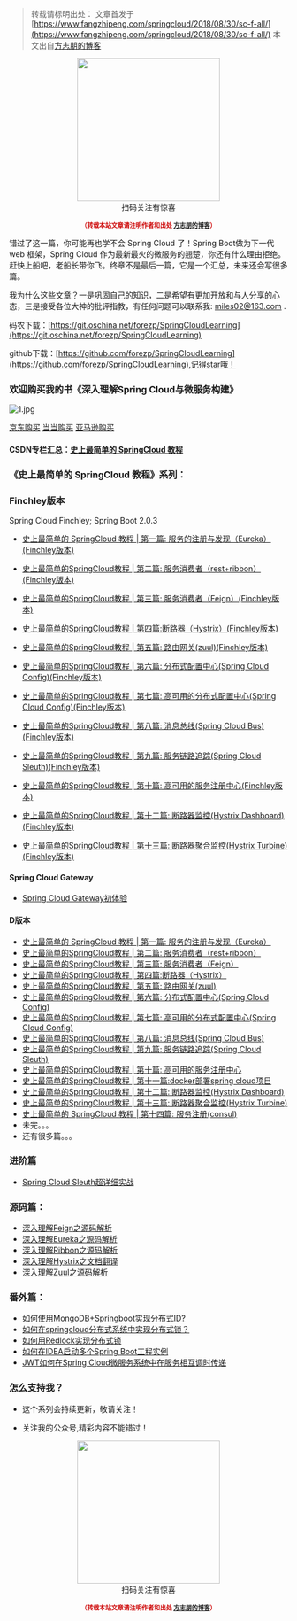 
>转载请标明出处： 
> 文章首发于[https://www.fangzhipeng.com/springcloud/2018/08/30/sc-f-all/](https://www.fangzhipeng.com/springcloud/2018/08/30/sc-f-all/)
> 本文出自[方志朋的博客](https://www.fangzhipeng.com/)

<div>
    <p align="center">
        <img src="https://www.fangzhipeng.com/img/avatar.jpg" width="258" height="258"/>
        <br>
        扫码关注有惊喜
    </p>
    <p align="center" style="margin-top: 15px; font-size: 11px;color: #cc0000;">
        <strong>（转载本站文章请注明作者和出处 <a href="https://www.fangzhipeng.com">方志朋的博客</a>）</strong>
    </p>
</div>



错过了这一篇，你可能再也学不会 Spring Cloud 了！Spring Boot做为下一代 web 框架，Spring Cloud 作为最新最火的微服务的翘楚，你还有什么理由拒绝。赶快上船吧，老船长带你飞。终章不是最后一篇，它是一个汇总，未来还会写很多篇。



我为什么这些文章？一是巩固自己的知识，二是希望有更加开放和与人分享的心态，三是接受各位大神的批评指教，有任何问题可以联系我: miles02@163.com .

码农下载：[https://git.oschina.net/forezp/SpringCloudLearning](https://git.oschina.net/forezp/SpringCloudLearning)

github下载：[https://github.com/forezp/SpringCloudLearning](https://github.com/forezp/SpringCloudLearning),记得star哦！

### 欢迎购买我的书《深入理解Spring Cloud与微服务构建》

![1.jpg](https://upload-images.jianshu.io/upload_images/2279594-3d9ee1555f555040.jpg?imageMogr2/auto-orient/strip%7CimageView2/2/w/150)

[京东购买](https://item.jd.com/12312724.html)  [当当购买](http://product.dangdang.com/25231114.html) [亚马逊购买](https://www.amazon.cn/dp/B079J8SCGY/ref=sr_1_2?ie=UTF8&qid=1521344315&sr=8-2&keywords=spring+cloud)

#### CSDN专栏汇总：[史上最简单的 SpringCloud 教程](http://blog.csdn.net/forezp/article/details/70148833)

### 《史上最简单的 SpringCloud 教程》系列：

### Finchley版本 


Spring Cloud Finchley; Spring Boot 2.0.3

* [史上最简单的 SpringCloud 教程 | 第一篇: 服务的注册与发现（Eureka）(Finchley版本)](http://blog.csdn.net/forezp/article/details/81040925)
* [史上最简单的SpringCloud教程 | 第二篇: 服务消费者（rest+ribbon）(Finchley版本)](http://blog.csdn.net/forezp/article/details/81040946)
* [史上最简单的SpringCloud教程 | 第三篇: 服务消费者（Feign）(Finchley版本)](http://blog.csdn.net/forezp/article/details/81040965)
* [史上最简单的SpringCloud教程 | 第四篇:断路器（Hystrix）(Finchley版本)](http://blog.csdn.net/forezp/article/details/81040990)
* [ 史上最简单的SpringCloud教程 | 第五篇: 路由网关(zuul)(Finchley版本)](http://blog.csdn.net/forezp/article/details/81041012)
* [史上最简单的SpringCloud教程 | 第六篇: 分布式配置中心(Spring Cloud Config)(Finchley版本)](http://blog.csdn.net/forezp/article/details/81041028)
* [史上最简单的SpringCloud教程 | 第七篇: 高可用的分布式配置中心(Spring Cloud Config)(Finchley版本)](http://blog.csdn.net/forezp/article/details/81041045)
* [史上最简单的SpringCloud教程 | 第八篇: 消息总线(Spring Cloud Bus)(Finchley版本)](http://blog.csdn.net/forezp/article/details/81041062)
* [史上最简单的SpringCloud教程 | 第九篇: 服务链路追踪(Spring Cloud Sleuth)(Finchley版本)](http://blog.csdn.net/forezp/article/details/81041078)
* [史上最简单的SpringCloud教程 | 第十篇: 高可用的服务注册中心(Finchley版本)](http://blog.csdn.net/forezp/article/details/81041101)

* [史上最简单的SpringCloud教程 | 第十二篇: 断路器监控(Hystrix Dashboard)(Finchley版本)](http://blog.csdn.net/forezp/article/details/81041113)
* [史上最简单的SpringCloud教程 | 第十三篇: 断路器聚合监控(Hystrix Turbine)(Finchley版本)](http://blog.csdn.net/forezp/article/details/81041125)

#### Spring Cloud Gateway

* [Spring Cloud Gateway初体验](https://blog.csdn.net/forezp/article/details/83792388)


#### D版本

* [史上最简单的 SpringCloud 教程 | 第一篇: 服务的注册与发现（Eureka）](http://blog.csdn.net/forezp/article/details/69696915)
* [史上最简单的SpringCloud教程 | 第二篇: 服务消费者（rest+ribbon）](http://blog.csdn.net/forezp/article/details/69788938)
* [史上最简单的SpringCloud教程 | 第三篇: 服务消费者（Feign）](http://blog.csdn.net/forezp/article/details/69808079)
* [史上最简单的SpringCloud教程 | 第四篇:断路器（Hystrix）](http://blog.csdn.net/forezp/article/details/69934399)
* [ 史上最简单的SpringCloud教程 | 第五篇: 路由网关(zuul)](http://blog.csdn.net/forezp/article/details/69939114)
* [史上最简单的SpringCloud教程 | 第六篇: 分布式配置中心(Spring Cloud Config)](http://blog.csdn.net/forezp/article/details/70037291)
* [史上最简单的SpringCloud教程 | 第七篇: 高可用的分布式配置中心(Spring Cloud Config)](http://blog.csdn.net/forezp/article/details/70037513)
* [史上最简单的SpringCloud教程 | 第八篇: 消息总线(Spring Cloud Bus)](http://blog.csdn.net/forezp/article/details/70148235)
* [史上最简单的SpringCloud教程 | 第九篇: 服务链路追踪(Spring Cloud Sleuth)](http://blog.csdn.net/forezp/article/details/70162074)
* [史上最简单的SpringCloud教程 | 第十篇: 高可用的服务注册中心](http://blog.csdn.net/forezp/article/details/70183572)
* [史上最简单的SpringCloud教程 | 第十一篇:docker部署spring cloud项目](http://blog.csdn.net/forezp/article/details/70198649)
* [史上最简单的SpringCloud教程 | 第十二篇: 断路器监控(Hystrix Dashboard)](http://blog.csdn.net/forezp/article/details/70217283)
* [史上最简单的SpringCloud教程 | 第十三篇: 断路器聚合监控(Hystrix Turbine)](http://blog.csdn.net/forezp/article/details/70233227)
* [ 史上最简单的 SpringCloud 教程 | 第十四篇: 服务注册(consul)](http://blog.csdn.net/forezp/article/details/70245644)
*  未完。。。
*  还有很多篇。。。
 
### 进阶篇

* [ Spring Cloud Sleuth超详细实战](http://blog.csdn.net/forezp/article/details/76795269)

### 源码篇：

* [深入理解Feign之源码解析](http://blog.csdn.net/forezp/article/details/73480304)
* [深入理解Eureka之源码解析](http://blog.csdn.net/forezp/article/details/73017664)
* [深入理解Ribbon之源码解析](http://blog.csdn.net/forezp/article/details/74820899)
*  [ 深入理解Hystrix之文档翻译](http://blog.csdn.net/forezp/article/details/75333088)
* [深入理解Zuul之源码解析](http://blog.csdn.net/forezp/article/details/76211680)

### 番外篇：

* [如何使用MongoDB+Springboot实现分布式ID?](http://blog.csdn.net/forezp/article/details/69056017)
* [ 如何在springcloud分布式系统中实现分布式锁？](http://blog.csdn.net/forezp/article/details/68957681)
* [ 如何用Redlock实现分布式锁](http://blog.csdn.net/forezp/article/details/70305336)
* [ 如何在IDEA启动多个Spring Boot工程实例](http://blog.csdn.net/forezp/article/details/76408139)
* [ JWT如何在Spring Cloud微服务系统中在服务相互调时传递](http://blog.csdn.net/forezp/article/details/78676036)

### 怎么支持我？

* 这个系列会持续更新，敬请关注！


* 关注我的公众号,精彩内容不能错过！

<div>
    <p align="center">
        <img src="http://img.blog.csdn.net/20170708155617159?watermark/2/text/aHR0cDovL2Jsb2cuY3Nkbi5uZXQvZm9yZXpw/font/5a6L5L2T/fontsize/400/fill/I0JBQkFCMA==/dissolve/70/gravity/SouthEast" width="258" height="258"/>
        <br>
        扫码关注有惊喜
    </p>
    <p align="center" style="margin-top: 15px; font-size: 11px;color: #cc0000;">
        <strong>（转载本站文章请注明作者和出处 <a href="https://www.fangzhipeng.com">方志朋的博客</a>）</strong>
    </p>
</div>

